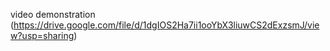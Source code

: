 video demonstration
(https://drive.google.com/file/d/1dgIOS2Ha7ii1ooYbX3liuwCS2dExzsmJ/view?usp=sharing)
